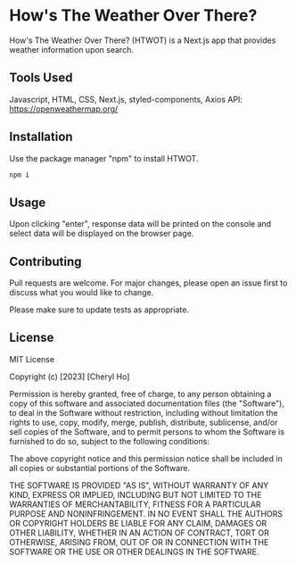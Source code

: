 # How's The Weather Over There?

How's The Weather Over There? (HTWOT) is a Next.js app that provides weather information upon search.

## Tools Used

Javascript, HTML, CSS, Next.js, styled-components, Axios
API: https://openweathermap.org/

## Installation

Use the package manager "npm" to install HTWOT.

```zsh
npm i
```

## Usage

Upon clicking "enter", response data will be printed on the console and select data will be displayed on the browser page.

## Contributing

Pull requests are welcome. For major changes, please open an issue first
to discuss what you would like to change.

Please make sure to update tests as appropriate.

## License

MIT License

Copyright (c) [2023] [Cheryl Ho]

Permission is hereby granted, free of charge, to any person obtaining a copy
of this software and associated documentation files (the "Software"), to deal
in the Software without restriction, including without limitation the rights
to use, copy, modify, merge, publish, distribute, sublicense, and/or sell
copies of the Software, and to permit persons to whom the Software is
furnished to do so, subject to the following conditions:

The above copyright notice and this permission notice shall be included in all
copies or substantial portions of the Software.

THE SOFTWARE IS PROVIDED "AS IS", WITHOUT WARRANTY OF ANY KIND, EXPRESS OR
IMPLIED, INCLUDING BUT NOT LIMITED TO THE WARRANTIES OF MERCHANTABILITY,
FITNESS FOR A PARTICULAR PURPOSE AND NONINFRINGEMENT. IN NO EVENT SHALL THE
AUTHORS OR COPYRIGHT HOLDERS BE LIABLE FOR ANY CLAIM, DAMAGES OR OTHER
LIABILITY, WHETHER IN AN ACTION OF CONTRACT, TORT OR OTHERWISE, ARISING FROM,
OUT OF OR IN CONNECTION WITH THE SOFTWARE OR THE USE OR OTHER DEALINGS IN THE
SOFTWARE.

```

```
